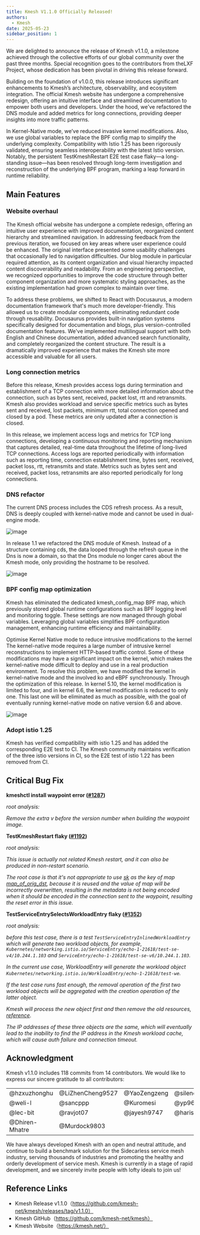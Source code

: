 ```yaml
---
title: Kmesh V1.1.0 Officially Released!
authors:
  - Kmesh
date: 2025-05-23
sidebar_position: 1
---
```


We are delighted to announce the release of ​​Kmesh v1.1.0​​, a milestone achieved through the collective efforts of our global community over the past three months. Special recognition goes to the contributors from the ​​LXF Project​​, whose dedication has been pivotal in driving this release forward.

Building on the foundation of v1.0.0, this release introduces significant enhancements to Kmesh’s architecture, observability, and ecosystem integration. The official Kmesh website has undergone a comprehensive redesign, offering an intuitive interface and streamlined documentation to empower both users and developers. Under the hood, we’ve refactored the DNS module and added metrics for long connections, providing deeper insights into more traffic patterns.

In Kernel-Native mode, we’ve reduced invasive kernel modifications. Also, we use global variables to replace the BPF config map to simplify the underlying complexity. Compatibility with ​​Istio 1.25​​ has been rigorously validated, ensuring seamless interoperability with the latest Istio version. Notably, the persistent TestKmeshRestart E2E test case flaky—a long-standing issue—has been resolved through long-term investigation and reconstruction of the underlying BPF program, marking a leap forward in runtime reliability.

## Main Features

### Website overhaul
The Kmesh official website has undergone a complete redesign, offering an intuitive user experience with improved documentation, reorganized content hierarchy and streamlined navigation. In addressing feedback from the previous iteration, we focused on key areas where user experience could be enhanced. The original interface presented some usability challenges that occasionally led to navigation difficulties. Our blog module in particular required attention, as its content organization and visual hierarchy impacted content discoverability and readability. From an engineering perspective, we recognized opportunities to improve the code structure through better component organization and more systematic styling approaches, as the existing implementation had grown complex to maintain over time.

To address these problems, we shifted to React with Docusaurus, a modern documentation framework that's much more developer-friendly. This allowed us to create modular components, eliminating redundant code through reusability. Docusaurus provides built-in navigation systems specifically designed for documentation and blogs, plus version-controlled documentation features. We've implemented multilingual support with both English and Chinese documentation, added advanced search functionality, and completely reorganized the content structure. The result is a dramatically improved experience that makes the Kmesh site more accessible and valuable for all users.

### Long connection metrics
Before this release, Kmesh provides access logs during termination and establishment of a TCP connection with more detailed information about the connection, such as bytes sent, received, packet lost, rtt and retransmits. Kmesh also provides workload and service specific metrics such as bytes sent and received, lost packets, minimum rtt, total connection opened and closed by a pod. These metrics are only updated after a connection is closed.

In this release, we implement access logs and metrics for TCP long connections, developing a continuous monitoring and reporting mechanism that captures detailed, real-time data throughout the lifetime of long-lived TCP connections. Access logs are reported periodically with information such as reporting time, connection establishment time, bytes sent, received, packet loss, rtt, retransmits and state. Metrics such as bytes sent and received, packet loss, retransmits are also reported periodically for long connections.

### DNS refactor
The current DNS process includes the CDS refresh process. As a result, DNS is deeply coupled with kernel-native mode and cannot be used in dual-engine mode.

![image](images/dns1.jpg)

In release 1.1 we refactored the DNS module of Kmesh. Instead of a structure containing cds, the data looped through the refresh queue in the Dns is now a domain, so that the Dns module no longer cares about the Kmesh mode, only providing the hostname to be resolved.

![image](./images/dns2.jpg)

### BPF config map optimization
Kmesh has eliminated the dedicated kmesh_config_map BPF map, which previously stored global runtime configurations such as BPF logging level and monitoring toggle. These settings are now managed through global variables. Leveraging global variables simplifies BPF configuration management, enhancing runtime efficiency and maintainability.

Optimise Kernel Native mode to reduce intrusive modifications to the kernel
The kernel-native mode requires a large number of intrusive kernel reconstructions to implement HTTP-based traffic control. Some of these modifications may have a significant impact on the kernel, which makes the kernel-native mode difficult to deploy and use in a real production environment.
To resolve this problem, we have modified the kernel in kernel-native mode and the involved ko and eBPF synchronously. Through the optimization of this release. In kernel 5.10, the kernel modification is limited to four, and in kernel 6.6, the kernel modification is reduced to only one. This last one will be eliminated as much as possible, with the goal of eventually running kernel-native mode on native version 6.6 and above.

![image](./images/bpf.jpg)

### Adopt istio 1.25
Kmesh has verified compatibility with istio 1.25 and has added the corresponding E2E test to CI. The Kmesh community maintains verification of the three istio versions in CI, so the E2E test of istio 1.22 has been removed from CI.

## Critical Bug Fix

**kmeshctl install waypoint error ([#1287](https://github.com/kmesh-net/kmesh/issues/1287))**

*root analysis:*

*Remove the extra v before the version number when building the waypoint image.*

**TestKmeshRestart flaky ([#1192](https://github.com/kmesh-net/kmesh/issues/1192))**

*root analysis:*

*This issue is actually not related Kmesh restart, and it can also be produced in non-restart scenario.*

*The root case is that it's not appropriate to use [sk](https://github.com/kmesh-net/kmesh/blob/main/bpf/kmesh/workload/cgroup_sock.c#L64) as the key of map [map_of_orig_dst](https://github.com/kmesh-net/kmesh/blob/main/bpf/kmesh/workload/cgroup_sock.c#L80), because it is reused and the value of map will be incorrectly overwritten, resulting in the metadata is not being encoded when it should be encoded in the connection sent to the waypoint, resulting the reset error in this issue.*

**TestServiceEntrySelectsWorkloadEntry flaky ([#1352](https://github.com/kmesh-net/kmesh/issues/1352))**

*root analysis:*

*before this test case, there is a test `TestServiceEntryInlinedWorkloadEntry` which will generate two workload objects, for example, `Kubernetes/networking.istio.io/ServiceEntry/echo-1-21618/test-se-v4/10.244.1.103` and `ServiceEntry/echo-1-21618/test-se-v6/10.244.1.103`.*

*In the current use case, WorkloadEntry will generate the workload object `Kubernetes/networking.istio.io/WorkloadEntry/echo-1-21618/test-we`.*

*If the test case runs fast enough, the removal operation of the first two workload objects will be aggregated with the creation operation of the latter object.*

*Kmesh will process the new object first and then remove the old resources, [reference](https://github.com/kmesh-net/kmesh/blob/main/pkg/controller/workload/workload_processor.go#L841).*

*The IP addresses of these three objects are the same, which will eventually lead to the inability to find the IP address in the Kmesh workload cache, which will cause auth failure and connection timeout.*



## Acknowledgment

Kmesh v1.1.0 includes 118 commits from 14 contributors. We would like to express our sincere gratitude to all contributors:

|                |                  |              |             |
| -------------- | ---------------- | ------------ | ----------- |
| @hzxuzhonghu   | @LiZhenCheng9527 | @YaoZengzeng | @silenceper |
| @weli-l        | @sancppp         | @Kuromesi    | @yp969803   |
| @lec-bit       | @ravjot07        | @jayesh9747  | @harish2773 |
| @Dhiren-Mhatre | @Murdock9803     |              |             |

We have always developed Kmesh with an open and neutral attitude, and continue to build a benchmark solution for the Sidecarless service mesh industry, serving thousands of industries and promoting the healthy and orderly development of service mesh. Kmesh is currently in a stage of rapid development, and we sincerely invite people with lofty ideals to join us!

## Reference Links

* Kmesh Release v1.1.0（https://github.com/kmesh-net/kmesh/releases/tag/v1.1.0）
* Kmesh GitHub（https://github.com/kmesh-net/kmesh）
* Kmesh Website（https://kmesh.net/）
